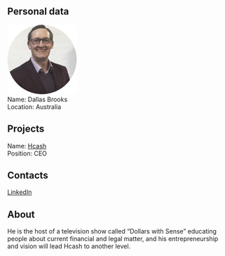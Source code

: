 ## Personal data
![ photo](photo/dallas_brooks.png)  
Name: Dallas Brooks  
Location: Australia
## Projects 
Name: [Hcash](../projects/hcash.md)  
Position: CEO
## Contacts
[LinkedIn](https://www.linkedin.com/in/dallasbrooksdws/?ppe=1)  
## About
He is the host of a television show called “Dollars with Sense” educating people about current financial and legal matter, and his entrepreneurship and vision will lead Hcash to another level.
